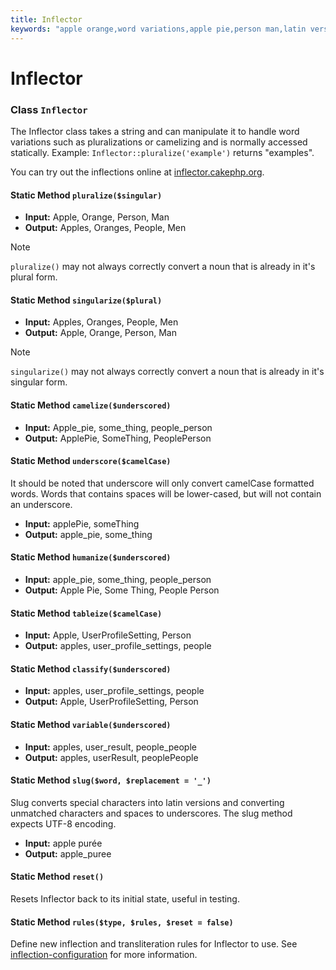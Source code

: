 ```yaml
---
title: Inflector
keywords: "apple orange,word variations,apple pie,person man,latin versions,profile settings,php class,initial state,puree,slug,apples,oranges,user profile,underscore"
---
```


# Inflector

### Class `Inflector`

The Inflector class takes a string and can manipulate it to handle
word variations such as pluralizations or camelizing and is
normally accessed statically. Example:
`Inflector::pluralize('example')` returns "examples".

You can try out the inflections online at
[inflector.cakephp.org](https://inflector.cakephp.org/).

#### Static Method `pluralize($singular)`

- **Input:** Apple, Orange, Person, Man
- **Output:** Apples, Oranges, People, Men

> [!NOTE]
> `pluralize()` may not always correctly convert a noun that is already in
> it's plural form.
>

#### Static Method `singularize($plural)`

- **Input:** Apples, Oranges, People, Men
- **Output:** Apple, Orange, Person, Man

> [!NOTE]
> `singularize()` may not always correctly convert a noun that is already in
> it's singular form.
>

#### Static Method `camelize($underscored)`

- **Input:** Apple\_pie, some\_thing, people\_person
- **Output:** ApplePie, SomeThing, PeoplePerson

#### Static Method `underscore($camelCase)`

It should be noted that underscore will only convert camelCase
formatted words. Words that contains spaces will be lower-cased,
but will not contain an underscore.

- **Input:** applePie, someThing
- **Output:** apple\_pie, some\_thing

#### Static Method `humanize($underscored)`

- **Input:** apple\_pie, some\_thing, people\_person
- **Output:** Apple Pie, Some Thing, People Person

#### Static Method `tableize($camelCase)`

- **Input:** Apple, UserProfileSetting, Person
- **Output:** apples, user\_profile\_settings, people

#### Static Method `classify($underscored)`

- **Input:** apples, user\_profile\_settings, people
- **Output:** Apple, UserProfileSetting, Person

#### Static Method `variable($underscored)`

- **Input:** apples, user\_result, people\_people
- **Output:** apples, userResult, peoplePeople

#### Static Method `slug($word, $replacement = '_')`

Slug converts special characters into latin versions and converting
unmatched characters and spaces to underscores. The slug method
expects UTF-8 encoding.

- **Input:** apple purée
- **Output:** apple\_puree

#### Static Method `reset()`

Resets Inflector back to its initial state, useful in testing.

#### Static Method `rules($type, $rules, $reset = false)`

Define new inflection and transliteration rules for Inflector to use.
    See [inflection-configuration](../development/configuration.md#inflection-configuration) for more information.

